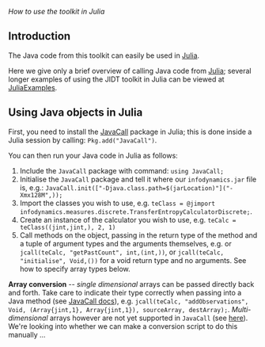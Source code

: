 _How to use the toolkit in Julia_

## Introduction

The Java code from this toolkit can easily be used in [Julia](http://julialang.org/).

Here we give only a brief overview of calling Java code from [Julia](http://julialang.org/); several longer examples of using the JIDT toolkit in Julia can be viewed at [JuliaExamples](JuliaExamples).

## Using Java objects in Julia

First, you need to install the [JavaCall](http://aviks.github.io/JavaCall.jl/) package in Julia; this is done inside a Julia session by calling: `Pkg.add("JavaCall")`.

You can then run your Java code in Julia as follows:
 1. Include the `JavaCall` package with command: `using JavaCall;`
 1. Initialise the `JavaCall` package and tell it where our `infodynamics.jar` file is, e.g.: `JavaCall.init(["-Djava.class.path=$(jarLocation)"]("-Xmx128M",));`
 1. Import the classes you wish to use, e.g. `teClass = @jimport infodynamics.measures.discrete.TransferEntropyCalculatorDiscrete;`.
 1. Create an instance of the calculator you wish to use, e.g. `teCalc = teClass((jint,jint,), 2, 1)`
 1. Call methods on the object, passing in the return type of the method and a tuple of argument types and the arguments themselves, e.g. or `jcall(teCalc, "getPastCount", int,(int,))`, or `jcall(teCalc, "initialise", Void,())` for a void return type and no arguments. See how to specify array types below.

**Array conversion** -- _single dimensional_ arrays can be passed directly back and forth. Take care to indicate their type correctly when passing into a Java method (see [JavaCall docs](http://aviks.github.io/JavaCall.jl/methods.html)), e.g. `jcall(teCalc, "addObservations", Void, (Array{jint,1}, Array{jint,1}), sourceArray, destArray);`. _Multi-dimensional_ arrays however are not yet supported in `JavaCall` (see [here](http://aviks.github.io/JavaCall.jl/)).
We're looking into whether we can make a conversion script to do this manually ...